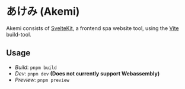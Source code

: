 # あけみ (Akemi)

Akemi consists of [SvelteKit](https://kit.svelte.dev/), a frontend spa website tool, using the [Vite](https://vitejs.dev/) build-tool.

## Usage

- _Build_: `pnpm build`
- _Dev_: `pnpm dev` **(Does not currently support Webassembly)**
- _Preview_: `pnpm preview`
